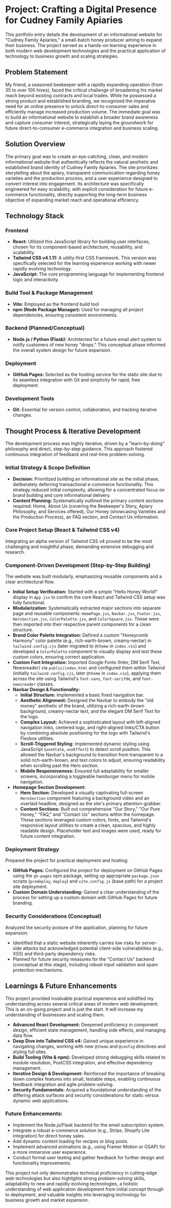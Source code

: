 # Project: Crafting a Digital Presence for Cudney Family Apiaries

This portfolio entry details the development of an informational website for "Cudney Family Apiaries," a small-batch honey producer aiming to expand their business. The project served as a hands-on learning experience in both modern web development technologies and the practical application of technology to business growth and scaling strategies.
## Problem Statement

My friend, a seasoned beekeeper with a rapidly expanding operation (from 35 to over 100 hives), faced the critical challenge of broadening his market reach beyond existing contracts and local trades. While he possessed a strong product and established branding, we recognized the imperative need for an online presence to unlock direct-to-consumer sales and efficiently manage increased production volume. The immediate goal was to build an informational website to establish a broader brand awareness and capture consumer interest, strategically laying the groundwork for future direct-to-consumer e-commerce integration and business scaling.

## Solution Overview

The primary goal was to create an eye-catching, clean, and modern informational website that authentically reflects the natural aesthetic and established brand identity of Cudney Family Apiaries. The site prioritizes storytelling about the apiary, transparent communication regarding honey varieties and the production process, and a user experience designed to convert interest into engagement. Its architecture was specifically engineered for easy scalability, with explicit consideration for future e-commerce functionality, directly supporting the long-term business objective of expanding market reach and operational efficiency.

## Technology Stack

### Frontend
* **React:** Utilized this JavaScript library for building user interfaces, chosen for its component-based architecture, reusability, and scalability.
* **Tailwind CSS v4.1.11:** A utility-first CSS framework. This version was specifically selected for the learning experience working with newer rapidly evolving technology.
* **JavaScript:** The core programming language for implementing frontend logic and interactivity.

### Build Tool & Package Management
* **Vite:** Employed as the frontend build tool
* **npm (Node Package Manager):** Used for managing all project dependencies, ensuring consistent environments.

### Backend (Planned/Conceptual)
* **Node.js / Python (Flask):** Architected for a future email alert system to notify customers of new honey "drops." This conceptual phase informed the overall system design for future expansion.

### Deployment
* **GitHub Pages:** Selected as the hosting service for the static site due to its seamless integration with Git and simplicity for rapid, free deployment.

### Development Tools

* **Git:** Essential for version control, collaboration, and tracking iterative changes.

## Thought Process & Iterative Development

The development process was highly iterative, driven by a "learn-by-doing" philosophy and direct, step-by-step guidance. This approach fostered continuous integration of feedback and real-time problem-solving.

### Initial Strategy & Scope Definition
* **Decision:** Prioritized building an informational site as the initial phase, deliberately deferring transactional e-commerce functionality. This strategy reduced initial complexity, allowing for a concentrated focus on brand building and core informational delivery.
* **Content Planning:** Systematically outlined the primary content sections required: Home, About Us (covering the Beekeeper's Story, Apiary Philosophy, and Services offered), Our Honey (showcasing Varieties and the Production Process), an FAQ section, and Contact Us information.

### Core Project Setup (React & Tailwind CSS v4)
Integrating an alpha version of Tailwind CSS v4 proved to be the most challenging and insightful phase, demanding extensive debugging and research.


### Component-Driven Development (Step-by-Step Building)
The website was built modularly, emphasizing reusable components and a clear architectural flow.

* **Initial Setup Verification:** Started with a simple "Hello Honey World!" display in `App.jsx` to confirm the core React and Tailwind CSS setup was fully functional.
* **Modularization:** Systematically extracted major sections into separate page and reusable components: `HomePage.jsx`, `Navbar.jsx`, `Footer.jsx`, `HeroSection.jsx`, `ColorPalette.jsx`, and `ColorSquare.jsx`. These were then imported into their respective parent components for a clean structure.
* **Brand Color Palette Integration:** Defined a custom "Honeycomb Harmony" color palette (e.g., rich-earth-brown, creamy-nectar) in `tailwind.config.cjs` (later migrated to `@theme` in `index.css`) and developed a `ColorPalette` component to visually display and test these custom colors, ensuring correct application.
* **Custom Font Integration:** Imported Google Fonts (Inter, DM Serif Text, Newsreader) via `public/index.html` and configured them within Tailwind (initially `tailwind.config.cjs`, later `@theme` in `index.css`), applying them across the site using Tailwind's `font-sans`, `font-serifdm`, and `font-newsreader` classes.
* **Navbar Design & Functionality:**
    * **Initial Structure:** Implemented a basic fixed navigation bar.
    * **Aesthetic Alignment:** Designed the Navbar to embody the "old money" aesthetic of the brand, utilizing a rich-earth-brown background, creamy-nectar text, and the elegant DM Serif Text for the logo.
    * **Complex Layout:** Achieved a sophisticated layout with left-aligned navigation links, centered logo, and right-aligned links/CTA button by combining absolute positioning for the logo with Tailwind's Flexbox utilities.
    * **Scroll-Triggered Styling:** Implemented dynamic styling using JavaScript (`useState`, `useEffect`) to detect scroll position. This allowed the Navbar's background to transition from transparent to a solid rich-earth-brown, and text colors to adjust, ensuring readability when scrolling past the Hero section.
    * **Mobile Responsiveness:** Ensured full adaptability for smaller screens, incorporating a toggleable hamburger menu for mobile navigation.
* **Homepage Section Development:**
    * **Hero Section:** Developed a visually captivating full-screen `HeroSection` component featuring a background video and an overlaid headline, designed as the site's primary attention-grabber.
    * **Content Sections:** Built out comprehensive "Our Story," "Our Pure Honey," "FAQ," and "Contact Us" sections within the homepage. These sections leveraged custom colors, fonts, and Tailwind's responsive layout utilities to create a clean, spacious, and highly readable design. Placeholder text and images were used, ready for future content integration.

### Deployment Strategy
Prepared the project for practical deployment and hosting:

* **GitHub Pages:** Configured the project for deployment on GitHub Pages using the `gh-pages` npm package, setting up appropriate `package.json` scripts (`predeploy`, `deploy`) and `vite.config.js` (base path) for a project site deployment.
* **Custom Domain Understanding:** Gained a clear understanding of the process for setting up a custom domain with GitHub Pages for future branding.

### Security Considerations (Conceptual)
Analyzed the security posture of the application, planning for future expansion:

* Identified that a static website inherently carries low risks for server-side attacks but acknowledged potential client-side vulnerabilities (e.g., XSS) and third-party dependency risks.
* Planned for future security measures for the "Contact Us" backend (conceptual at this stage), including robust input validation and spam protection mechanisms.

## Learnings & Future Enhancements

This project provided invaluable practical experience and solidified my understanding across several critical areas of modern web development. This is an on-going project and is just the start. It will increase my understanding of businesses and scaling them.

* **Advanced React Development:** Deepened proficiency in component design, efficient state management, handling side effects, and managing data flow.
* **Deep Dive into Tailwind CSS v4:** Gained unique experience in navigating changes, working with new `@theme` and `@config` directives and styling full sites.
* **Build Tooling (Vite & npm):** Developed strong debugging skills related to module resolution, PostCSS integration, and effective dependency management.
* **Iterative Design & Development:** Reinforced the importance of breaking down complex features into small, testable steps, enabling continuous feedback integration and agile problem-solving.
* **Security Fundamentals:** Acquired a foundational understanding of the differing attack surfaces and security considerations for static versus dynamic web applications.

### Future Enhancements:

* Implement the Node.js/Flask backend for the email subscription system.
* Integrate a robust e-commerce solution (e.g., Stripe, Shopify Lite integration) for direct honey sales.
* Add dynamic content loading for recipes or blog posts.
* Implement advanced animations (e.g., using Framer Motion or GSAP) for a more immersive user experience.
* Conduct formal user testing and gather feedback for further design and functionality improvements.

This project not only demonstrates technical proficiency in cutting-edge web technologies but also highlights strong problem-solving skills, adaptability to new and rapidly evolving technologies, a holistic understanding of web application development from initial concept through to deployment, and valuable insights into leveraging technology for business growth and market expansion.